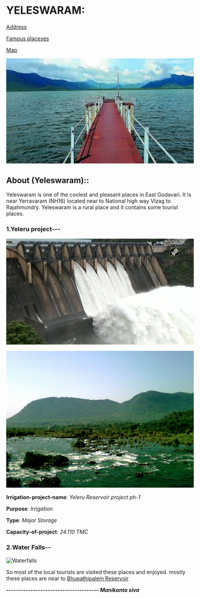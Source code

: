 # YELESWARAM:                                           
[Address](add.md)

 [Famous placeses](pic.md )

   [Map](https://www.google.com/maps/search/yeleswaram+yeleru+project/@17.3106141,82.0169757,12z/data=!3m1!4b1)                

<!-- ![yleswaram-pic](elsm-1.jpg ) -->

 <img src="elsm-1.jpg" alt="Yeleswaram project image" style="width:900px ;" >

## About (Yeleswaram)::
 Yeleswaram is one of the coolest and pleasant places in East Godavari.
 It is near Yerravaram (NH16) located near to  National high way Vizag to Rajahmundry.
 Yeleswaram is a rural place and it contains some tourist places.
   
### 1.Yeleru project---
   
 ![yeleru](yeleru-1.jpg)

 <!--![Yeleru](yeleru-3.jpg) -->
 <img src="Yeleru_river.jpg" alt="Yeleswaram project image" style="width:900px ;" >


 **Irrigation-project-name**: _Yeleru Reservoir project ph-1_

 **Purpose**: _Irrigation_

 **Type**: _Major Storage_

 **Capacity-of-project**: _24.110 TMC_


### 2.Water Falls--

 ![Waterfalls](ylsm-waterfalls.jpeg)

 So most of the local tourists are visited these places and enjoyed.
 mostly these places are near to [Bhupathipalem Reservoir](Bhupathi.jpeg)


 **-------------------------------------- _Manikanta siva_**